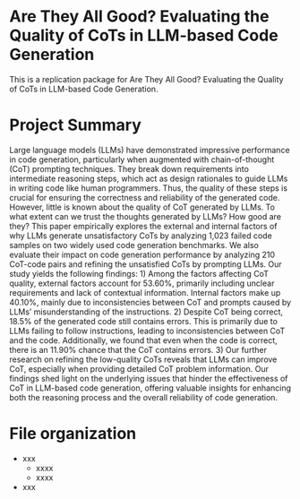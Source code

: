 # Are They All Good? Evaluating the Quality of CoTs in LLM-based Code Generation
This is a replication package for Are They All Good? Evaluating the Quality of CoTs in LLM-based Code Generation.

# Project Summary
Large language models (LLMs) have demonstrated impressive performance in code generation, particularly when augmented with chain-of-thought (CoT) prompting techniques. They break down requirements into intermediate reasoning steps, which act as design rationales to guide LLMs in writing code like human programmers. Thus, the quality of these steps is crucial for ensuring the correctness and reliability of the generated code. However, little is known about the quality of CoT generated by LLMs. To what extent can we trust the thoughts generated by LLMs? How good are they? This paper empirically explores the external and internal factors of why LLMs generate unsatisfactory CoTs by analyzing 1,023 failed code samples on two widely used code generation benchmarks. We also evaluate their impact on code generation performance by analyzing 210 CoT-code pairs and refining the unsatisfied CoTs by prompting LLMs.
Our study yields the following findings: 1) Among the factors affecting CoT quality, external factors account for 53.60%, primarily including unclear requirements and lack of contextual information. Internal factors make up 40.10%, mainly due to inconsistencies between CoT and prompts caused by LLMs’ misunderstanding of the instructions. 2) Despite CoT being correct, 18.5% of the generated code still contains errors. This is primarily due to LLMs failing to follow instructions, leading to inconsistencies between CoT and the code. Additionally, we found that even when the code is correct, there is an 11.90% chance that the CoT contains errors. 3) Our further research on refining the
low-quality CoTs reveals that LLMs can improve CoT, especially when providing detailed CoT problem information. Our findings shed light on the underlying issues that hinder the effectiveness of CoT in LLM-based code generation, offering valuable insights for enhancing both the reasoning process and the overall reliability of code generation.

# File organization
- xxx
  - xxxx
  - xxxx
- xxx
